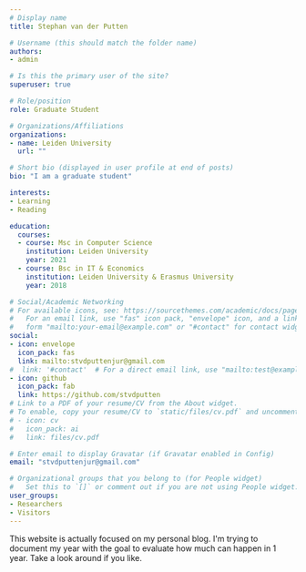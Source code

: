 ```yaml
---
# Display name
title: Stephan van der Putten

# Username (this should match the folder name)
authors:
- admin

# Is this the primary user of the site?
superuser: true

# Role/position
role: Graduate Student

# Organizations/Affiliations
organizations:
- name: Leiden University
  url: ""

# Short bio (displayed in user profile at end of posts)
bio: "I am a graduate student"

interests:
- Learning
- Reading

education:
  courses:
  - course: Msc in Computer Science
    institution: Leiden University
    year: 2021 
  - course: Bsc in IT & Economics
    institution: Leiden University & Erasmus University
    year: 2018

# Social/Academic Networking
# For available icons, see: https://sourcethemes.com/academic/docs/page-builder/#icons
#   For an email link, use "fas" icon pack, "envelope" icon, and a link in the
#   form "mailto:your-email@example.com" or "#contact" for contact widget.
social:
- icon: envelope
  icon_pack: fas
  link: mailto:stvdputtenjur@gmail.com
#  link: '#contact'  # For a direct email link, use "mailto:test@example.org".
- icon: github
  icon_pack: fab
  link: https://github.com/stvdputten
# Link to a PDF of your resume/CV from the About widget.
# To enable, copy your resume/CV to `static/files/cv.pdf` and uncomment the lines below.
# - icon: cv
#   icon_pack: ai
#   link: files/cv.pdf

# Enter email to display Gravatar (if Gravatar enabled in Config)
email: "stvdputtenjur@gmail.com"

# Organizational groups that you belong to (for People widget)
#   Set this to `[]` or comment out if you are not using People widget.
user_groups:
- Researchers
- Visitors
---
```


This website is actually focused on my personal blog. I'm trying to document my year with the goal to evaluate how much can happen in 1 year. Take a look around if you like.
